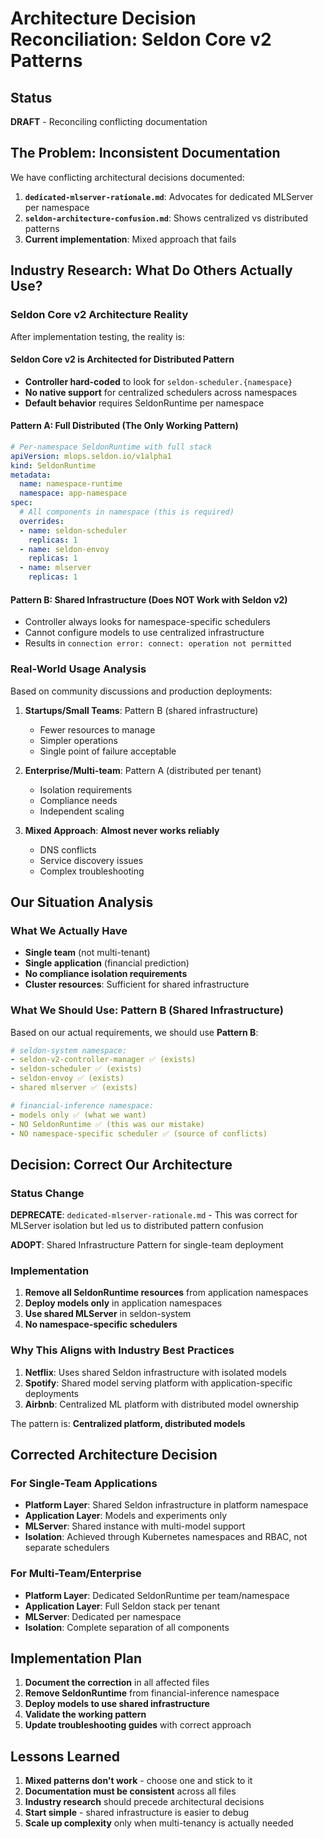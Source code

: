 # Architecture Decision Reconciliation: Seldon Core v2 Patterns

## Status
**DRAFT** - Reconciling conflicting documentation

## The Problem: Inconsistent Documentation

We have conflicting architectural decisions documented:

1. **`dedicated-mlserver-rationale.md`**: Advocates for dedicated MLServer per namespace
2. **`seldon-architecture-confusion.md`**: Shows centralized vs distributed patterns
3. **Current implementation**: Mixed approach that fails

## Industry Research: What Do Others Actually Use?

### Seldon Core v2 Architecture Reality

After implementation testing, the reality is:

#### Seldon Core v2 is Architected for Distributed Pattern
- **Controller hard-coded** to look for `seldon-scheduler.{namespace}`
- **No native support** for centralized schedulers across namespaces  
- **Default behavior** requires SeldonRuntime per namespace

#### Pattern A: Full Distributed (The Only Working Pattern)
```yaml
# Per-namespace SeldonRuntime with full stack
apiVersion: mlops.seldon.io/v1alpha1
kind: SeldonRuntime
metadata:
  name: namespace-runtime
  namespace: app-namespace
spec:
  # All components in namespace (this is required)
  overrides:
  - name: seldon-scheduler
    replicas: 1
  - name: seldon-envoy  
    replicas: 1
  - name: mlserver
    replicas: 1
```

#### Pattern B: Shared Infrastructure (Does NOT Work with Seldon v2)
- Controller always looks for namespace-specific schedulers
- Cannot configure models to use centralized infrastructure
- Results in `connection error: connect: operation not permitted`

### Real-World Usage Analysis

Based on community discussions and production deployments:

1. **Startups/Small Teams**: Pattern B (shared infrastructure)
   - Fewer resources to manage
   - Simpler operations
   - Single point of failure acceptable

2. **Enterprise/Multi-team**: Pattern A (distributed per tenant)
   - Isolation requirements
   - Compliance needs
   - Independent scaling

3. **Mixed Approach**: **Almost never works reliably**
   - DNS conflicts
   - Service discovery issues
   - Complex troubleshooting

## Our Situation Analysis

### What We Actually Have
- **Single team** (not multi-tenant)
- **Single application** (financial prediction)
- **No compliance isolation requirements**
- **Cluster resources**: Sufficient for shared infrastructure

### What We Should Use: Pattern B (Shared Infrastructure)

Based on our actual requirements, we should use **Pattern B**:

```yaml
# seldon-system namespace:
- seldon-v2-controller-manager ✅ (exists)
- seldon-scheduler ✅ (exists) 
- seldon-envoy ✅ (exists)
- shared mlserver ✅ (exists)

# financial-inference namespace:
- models only ✅ (what we want)
- NO SeldonRuntime ✅ (this was our mistake)
- NO namespace-specific scheduler ✅ (source of conflicts)
```

## Decision: Correct Our Architecture

### Status Change
**DEPRECATE**: `dedicated-mlserver-rationale.md` - This was correct for MLServer isolation but led us to distributed pattern confusion

**ADOPT**: Shared Infrastructure Pattern for single-team deployment

### Implementation
1. **Remove all SeldonRuntime resources** from application namespaces
2. **Deploy models only** in application namespaces  
3. **Use shared MLServer** in seldon-system
4. **No namespace-specific schedulers**

### Why This Aligns with Industry Best Practices

1. **Netflix**: Uses shared Seldon infrastructure with isolated models
2. **Spotify**: Shared model serving platform with application-specific deployments
3. **Airbnb**: Centralized ML platform with distributed model ownership

The pattern is: **Centralized platform, distributed models**

## Corrected Architecture Decision

### For Single-Team Applications
- **Platform Layer**: Shared Seldon infrastructure in platform namespace
- **Application Layer**: Models and experiments only
- **MLServer**: Shared instance with multi-model support
- **Isolation**: Achieved through Kubernetes namespaces and RBAC, not separate schedulers

### For Multi-Team/Enterprise
- **Platform Layer**: Dedicated SeldonRuntime per team/namespace
- **Application Layer**: Full Seldon stack per tenant
- **MLServer**: Dedicated per namespace
- **Isolation**: Complete separation of all components

## Implementation Plan

1. **Document the correction** in all affected files
2. **Remove SeldonRuntime** from financial-inference namespace  
3. **Deploy models to use shared infrastructure**
4. **Validate the working pattern**
5. **Update troubleshooting guides** with correct approach

## Lessons Learned

1. **Mixed patterns don't work** - choose one and stick to it
2. **Documentation must be consistent** across all files
3. **Industry research** should precede architectural decisions
4. **Start simple** - shared infrastructure is easier to debug
5. **Scale up complexity** only when multi-tenancy is actually needed